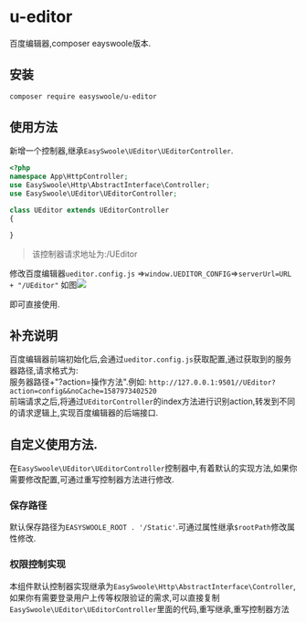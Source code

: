 # u-editor
百度编辑器,composer eayswoole版本.  
## 安装
```bash
composer require easyswoole/u-editor
```

## 使用方法
新增一个控制器,继承`EasySwoole\UEditor\UEditorController`.
```php
<?php
namespace App\HttpController;
use EasySwoole\Http\AbstractInterface\Controller;
use EasySwoole\UEditor\UEditorController;

class UEditor extends UEditorController
{

}
```
> 该控制器请求地址为:/UEditor  

修改百度编辑器`ueditor.config.js` =>`window.UEDITOR_CONFIG`=>`serverUrl=URL + "/UEditor"`
如图![](/Images/uEditorJsConfig.png)

即可直接使用.  

## 补充说明
百度编辑器前端初始化后,会通过`ueditor.config.js`获取配置,通过获取到的服务器路径,请求格式为:  
服务器路径+"?action=操作方法".例如:
`http://127.0.0.1:9501//UEditor?action=config&&noCache=1587973402520`   
前端请求之后,将通过`UEditorController`的index方法进行识别action,转发到不同的请求逻辑上,实现百度编辑器的后端接口.  

## 自定义使用方法.
在`EasySwoole\UEditor\UEditorController`控制器中,有着默认的实现方法,如果你需要修改配置,可通过重写控制器方法进行修改.
### 保存路径
默认保存路径为`EASYSWOOLE_ROOT . '/Static'`.可通过属性继承`$rootPath`修改属性修改. 
### 权限控制实现
本组件默认控制器实现继承为`EasySwoole\Http\AbstractInterface\Controller`,如果你有需要登录用户上传等权限验证的需求,可以直接复制`EasySwoole\UEditor\UEditorController`里面的代码,重写继承,重写控制器方法
